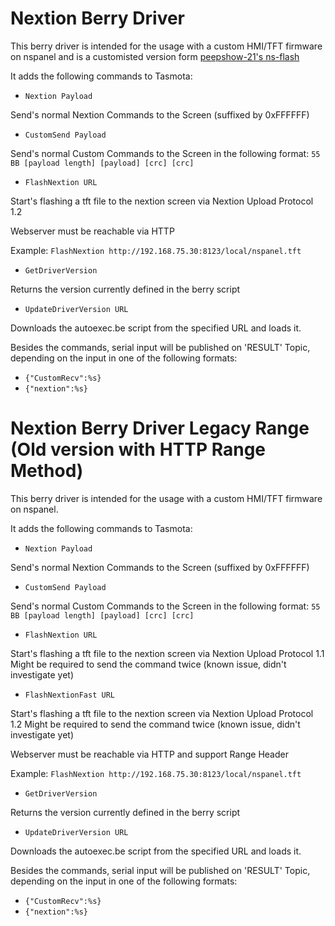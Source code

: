 # Nextion Berry Driver

This berry driver is intended for the usage with a custom HMI/TFT firmware on nspanel and is a customisted version form [peepshow-21's ns-flash](https://github.com/peepshow-21/ns-flash)

It adds the following commands to Tasmota:

- `Nextion Payload`

Send's normal Nextion Commands to the Screen (suffixed by 0xFFFFFF)


- `CustomSend Payload`

Send's normal Custom Commands to the Screen in the following format: 
`55 BB [payload length] [payload] [crc] [crc]`

- `FlashNextion URL`

Start's flashing a tft file to the nextion screen via Nextion Upload Protocol 1.2

Webserver must be reachable via HTTP

Example: `FlashNextion http://192.168.75.30:8123/local/nspanel.tft`

- `GetDriverVersion`

Returns the version currently defined in the berry script

- `UpdateDriverVersion URL`

Downloads the autoexec.be script from the specified URL and loads it.


Besides the commands, serial input will be published on 'RESULT' Topic, depending on the input in one of the following formats:
- `{"CustomRecv":%s}`
- `{"nextion":%s}`



# Nextion Berry Driver Legacy Range (Old version with HTTP Range Method)

This berry driver is intended for the usage with a custom HMI/TFT firmware on nspanel.

It adds the following commands to Tasmota:

- `Nextion Payload`

Send's normal Nextion Commands to the Screen (suffixed by 0xFFFFFF)


- `CustomSend Payload`

Send's normal Custom Commands to the Screen in the following format: 
`55 BB [payload length] [payload] [crc] [crc]`


- `FlashNextion URL`

Start's flashing a tft file to the nextion screen via Nextion Upload Protocol 1.1
Might be required to send the command twice (known issue, didn't investigate yet)

- `FlashNextionFast URL`

Start's flashing a tft file to the nextion screen via Nextion Upload Protocol 1.2
Might be required to send the command twice (known issue, didn't investigate yet)

Webserver must be reachable via HTTP and support Range Header

Example: `FlashNextion http://192.168.75.30:8123/local/nspanel.tft`

- `GetDriverVersion`

Returns the version currently defined in the berry script

- `UpdateDriverVersion URL`

Downloads the autoexec.be script from the specified URL and loads it.


Besides the commands, serial input will be published on 'RESULT' Topic, depending on the input in one of the following formats:
- `{"CustomRecv":%s}`
- `{"nextion":%s}`
